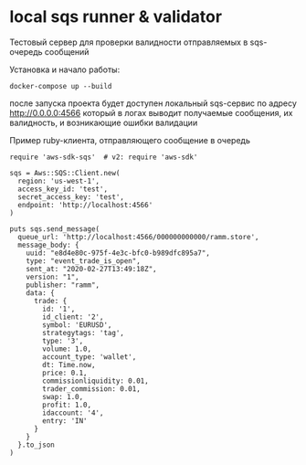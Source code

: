 # local sqs runner & validator
Тестовый сервер для проверки валидности отправляемых в sqs-очередь сообщений

Установка и начало работы:
```
docker-compose up --build
```
после запуска проекта будет доступен локальный sqs-сервис по адресу
http://0.0.0.0:4566
который в логах выводит получаемые сообщения, их валидность, и возникающие
ошибки валидации

Пример ruby-клиента, отправляющего сообщение в очередь
```
require 'aws-sdk-sqs'  # v2: require 'aws-sdk'

sqs = Aws::SQS::Client.new(
  region: 'us-west-1',
  access_key_id: 'test',
  secret_access_key: 'test',
  endpoint: 'http://localhost:4566'
)

puts sqs.send_message(
  queue_url: 'http://localhost:4566/000000000000/ramm.store',
  message_body: {
    uuid: "e8d4e80c-975f-4e3c-bfc0-b989dfc895a7",
    type: "event_trade_is_open",
    sent_at: "2020-02-27T13:49:18Z",
    version: "1",
    publisher: "ramm",
    data: {
      trade: {
        id: '1',
        id_client: '2',
        symbol: 'EURUSD',
        strategytags: 'tag',
        type: '3',
        volume: 1.0,
        account_type: 'wallet',
        dt: Time.now,
        price: 0.1,
        commissionliquidity: 0.01,
        trader_commission: 0.01,
        swap: 1.0,
        profit: 1.0,
        idaccount: '4',
        entry: 'IN'
      }
    }
  }.to_json
)
```
